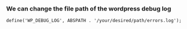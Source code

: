 ### We can change the file path of the wordpress debug log 
```
define('WP_DEBUG_LOG', ABSPATH . '/your/desired/path/errors.log');

```
